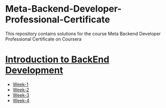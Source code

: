 # Meta-Backend-Developer-Professional-Certificate
This repository contains solutions for the course Meta Backend Developer Professional Certificate on Coursera
<br>
<h1><a href="Course-1">Introduction to BackEnd Development</a></h1>
<ul>
  <li><a href="Course-1/Week 1">Week-1</a></li>
  <li><a href="Course-1/Week 2">Week-2</a></li>
  <li><a href="Course-1/Week 3">Week-3</a></li>
  <li><a href="Course-1/Week 4">Week-4</a></li>
</ul>
